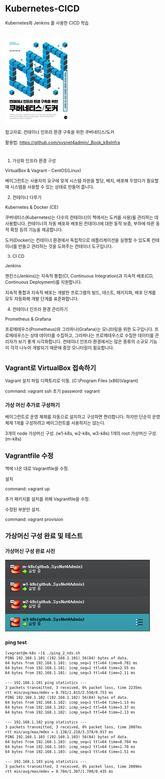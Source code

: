 # Kubernetes-CICD

Kubernetes와 Jenkins 를 사용한 CICD 학습

# 

![Alt text](image.png)


참고자료: 컨테이너 인프라 환경 구축을 위한 쿠버네티스/도커

활용법: https://github.com/sysnet4admin/_Book_k8sInfra

#

1. 가상화 인프라 환경 구성 

VirtualBox &  Vagrant - CentOS(Linux)

베이그런트는 사용자의 요구에 맞게 시스템 자원을 할당, 배치, 배포해 두었다가 필요할 때 시스템을 사용할 수 있는 상태로 만들어 줍니다.

2. 컨테이너 다루기

Kubernetes & Docker (CE)

쿠버네티스(Kubernetes)는 다수의 컨테이너(이 책에서는 도커를 사용)를 관리하는 데 사용합니다. 컨테이너의 자동 배포와 배포된 컨테이너에 대한 동작 보증, 부하에 따른 동적 확장 등의 기능을 제공합니다.

도커(Docker)는 컨테이너 환경에서 독립적으로 애플리케이션을 실행할 수 있도록 컨테이너를 만들고 관리하는 것을 도와주는 컨테이너 도구입니다.

3. CI CD

Jenkins

젠킨스(Jenkins)는 지속적 통합(CI, Continuous Integration)과 지속적 배포(CD, Continuous Deployment)를 지원합니다.

지속적 통합과 지속적 배포는 개발한 프로그램의 빌드, 테스트, 패키지화, 배포 단계를 모두 자동화해 개발 단계를 표준화합니다.

4. 컨테이너 인프라 환경 관리하기

Prometheus & Grafana

프로메테우스(Prometheus)와 그라파나(Grafana)는 모니터링을 위한 도구입니다. 프로메테우스는 상태 데이터를 수집하고, 그라파나는 프로메테우스로 수집한 데이터를 관리자가 보기 좋게 시각화합니다. 컨테이너 인프라 환경에서는 많은 종류의 소규모 기능이 각각 나누어 개발되기 때문에 중앙 모니터링이 필요합니다.

#

## Vagrant로 VirtualBox 접속하기

Vagrant 설치 파일 디렉토리로 이동. (C:\Program Files (x86)\Vagrant)

command: vagrant ssh
초기 password: vagrant

### 가상 머신 추가로 구성하기

베이그런트로 운영 체제를 자동으로 설치하고 구성하면 편리합니다. 하지만 단순히 운영 체제
1개를 구성하려고 베이그런트를 사용하지는 않는다.

3개의 node 가상머신 구성. (w1-k8s, w2-k8s, w3-k8s)
1개의 root 가상머신 구성. (m-k8s)

## Vagrantfile 수정

책에 나온 대로 Vagrantfile을 수정.

설치

command: vagrant up

추가 패키지를 설치를 위해 Vagrantfile을 수정.

수정된 부분만 설치.

command: vagrant provision


## 가상머신 구성 완료 및 테스트

### 가상머신 구성 완료 사진
![Alt text](image-2.png)

### ping test
```
[vagrant@m-k8s ~]$ ./ping_2_nds.sh
PING 192.168.1.101 (192.168.1.101) 56(84) bytes of data.
64 bytes from 192.168.1.101: icmp_seq=1 ttl=64 time=0.781 ms
64 bytes from 192.168.1.101: icmp_seq=2 ttl=64 time=2.55 ms
64 bytes from 192.168.1.101: icmp_seq=3 ttl=64 time=2.11 ms

--- 192.168.1.101 ping statistics ---
3 packets transmitted, 3 received, 0% packet loss, time 2235ms
rtt min/avg/max/mdev = 0.781/1.815/2.550/0.753 ms
PING 192.168.1.102 (192.168.1.102) 56(84) bytes of data.
64 bytes from 192.168.1.102: icmp_seq=1 ttl=64 time=1.13 ms
64 bytes from 192.168.1.102: icmp_seq=2 ttl=64 time=3.37 ms
64 bytes from 192.168.1.102: icmp_seq=3 ttl=64 time=2.13 ms

--- 192.168.1.102 ping statistics ---
3 packets transmitted, 3 received, 0% packet loss, time 2007ms
rtt min/avg/max/mdev = 1.138/2.218/3.378/0.917 ms
PING 192.168.1.103 (192.168.1.103) 56(84) bytes of data.
64 bytes from 192.168.1.103: icmp_seq=1 ttl=64 time=0.704 ms
64 bytes from 192.168.1.103: icmp_seq=2 ttl=64 time=1.70 ms
64 bytes from 192.168.1.103: icmp_seq=3 ttl=64 time=1.51 ms

--- 192.168.1.103 ping statistics ---
3 packets transmitted, 3 received, 0% packet loss, time 2009ms
rtt min/avg/max/mdev = 0.704/1.307/1.700/0.435 ms
```
